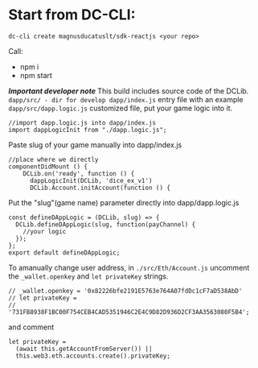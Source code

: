 # Start from DC-CLI: 
```
dc-cli create magnusducatuslt/sdk-reactjs <your repo>
```
Call:
- npm i
- npm start

***Important developer note*** 
This build includes source code of the DCLib.
```dapp/src/ - dir for develop dapp/index.js``` entry file with an example ```dapp/src/dapp.logic.js``` customized file, put your game logic into it.
```
//import dapp.logic.js into dapp/index.js
import dappLogicInit from "./dapp.logic.js";
```
Paste slug of your game manually into dapp/index.js
```
//place where we directly
componentDidMount () {
    DCLib.on('ready', function () {
      dappLogicInit(DCLib, 'dice_ex_v1')
      DCLib.Account.initAccount(function () {
```
Put the "slug"(game name) parameter directly into dapp/dapp.logic.js
```
const defineDAppLogic = (DCLib, slug) => {
  DCLib.defineDAppLogic(slug, function(payChannel) {
    //your logic
  });
};
export default defineDAppLogic;
```
To amanually change user address, in ```./src/Eth/Account.js``` uncomment the ```_wallet.openkey``` and ```let privateKey``` strings.
```
// _wallet.openkey = '0x82226bfe2191E5763e764A07fdDc1cF7aD538AbD'
// let privateKey =
//   '731FB8938F1BC00F754CEB4CAD5351946C2E4C9D82D936D2CF3AA3563080F5B4';
````
and comment
```
let privateKey =
  (await this.getAccountFromServer()) ||
  this.web3.eth.accounts.create().privateKey;
```


